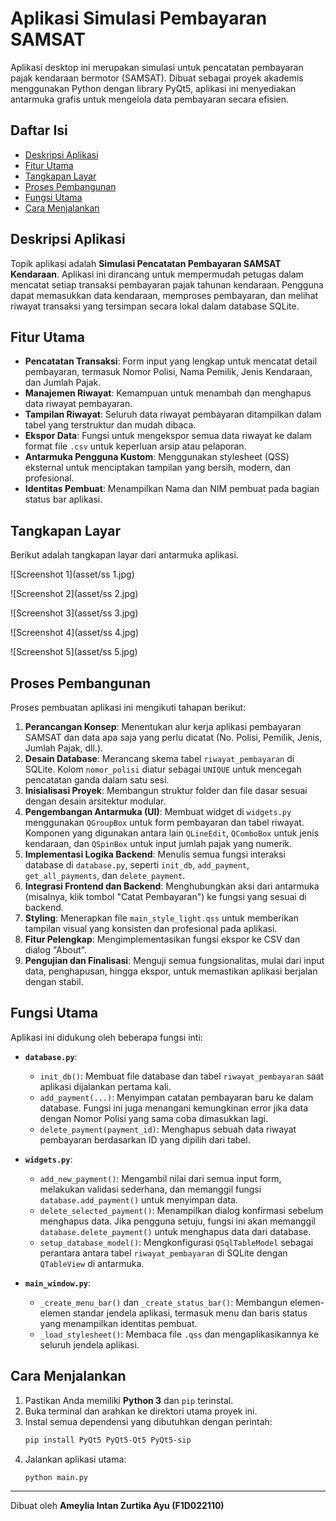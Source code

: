 # Aplikasi Simulasi Pembayaran SAMSAT

Aplikasi desktop ini merupakan simulasi untuk pencatatan pembayaran pajak kendaraan bermotor (SAMSAT). Dibuat sebagai proyek akademis menggunakan Python dengan library PyQt5, aplikasi ini menyediakan antarmuka grafis untuk mengelola data pembayaran secara efisien.

## Daftar Isi
- [Deskripsi Aplikasi](#deskripsi-aplikasi)
- [Fitur Utama](#fitur-utama)
- [Tangkapan Layar](#tangkapan-layar)
- [Proses Pembangunan](#proses-pembangunan)
- [Fungsi Utama](#fungsi-utama)
- [Cara Menjalankan](#cara-menjalankan)

## Deskripsi Aplikasi
Topik aplikasi adalah **Simulasi Pencatatan Pembayaran SAMSAT Kendaraan**. Aplikasi ini dirancang untuk mempermudah petugas dalam mencatat setiap transaksi pembayaran pajak tahunan kendaraan. Pengguna dapat memasukkan data kendaraan, memproses pembayaran, dan melihat riwayat transaksi yang tersimpan secara lokal dalam database SQLite.

## Fitur Utama
- **Pencatatan Transaksi**: Form input yang lengkap untuk mencatat detail pembayaran, termasuk Nomor Polisi, Nama Pemilik, Jenis Kendaraan, dan Jumlah Pajak.
- **Manajemen Riwayat**: Kemampuan untuk menambah dan menghapus data riwayat pembayaran.
- **Tampilan Riwayat**: Seluruh data riwayat pembayaran ditampilkan dalam tabel yang terstruktur dan mudah dibaca.
- **Ekspor Data**: Fungsi untuk mengekspor semua data riwayat ke dalam format file `.csv` untuk keperluan arsip atau pelaporan.
- **Antarmuka Pengguna Kustom**: Menggunakan stylesheet (QSS) eksternal untuk menciptakan tampilan yang bersih, modern, dan profesional.
- **Identitas Pembuat**: Menampilkan Nama dan NIM pembuat pada bagian status bar aplikasi.

## Tangkapan Layar

Berikut adalah tangkapan layar dari antarmuka aplikasi.

![Screenshot 1](asset/ss 1.jpg)

![Screenshot 2](asset/ss 2.jpg)

![Screenshot 3](asset/ss 3.jpg)

![Screenshot 4](asset/ss 4.jpg)

![Screenshot 5](asset/ss 5.jpg)



## Proses Pembangunan
Proses pembuatan aplikasi ini mengikuti tahapan berikut:
1.  **Perancangan Konsep**: Menentukan alur kerja aplikasi pembayaran SAMSAT dan data apa saja yang perlu dicatat (No. Polisi, Pemilik, Jenis, Jumlah Pajak, dll.).
2.  **Desain Database**: Merancang skema tabel `riwayat_pembayaran` di SQLite. Kolom `nomor_polisi` diatur sebagai `UNIQUE` untuk mencegah pencatatan ganda dalam satu sesi.
3.  **Inisialisasi Proyek**: Membangun struktur folder dan file dasar sesuai dengan desain arsitektur modular.
4.  **Pengembangan Antarmuka (UI)**: Membuat widget di `widgets.py` menggunakan `QGroupBox` untuk form pembayaran dan tabel riwayat. Komponen yang digunakan antara lain `QLineEdit`, `QComboBox` untuk jenis kendaraan, dan `QSpinBox` untuk input jumlah pajak yang numerik.
5.  **Implementasi Logika Backend**: Menulis semua fungsi interaksi database di `database.py`, seperti `init_db`, `add_payment`, `get_all_payments`, dan `delete_payment`.
6.  **Integrasi Frontend dan Backend**: Menghubungkan aksi dari antarmuka (misalnya, klik tombol "Catat Pembayaran") ke fungsi yang sesuai di backend.
7.  **Styling**: Menerapkan file `main_style_light.qss` untuk memberikan tampilan visual yang konsisten dan profesional pada aplikasi.
8.  **Fitur Pelengkap**: Mengimplementasikan fungsi ekspor ke CSV dan dialog "About".
9.  **Pengujian dan Finalisasi**: Menguji semua fungsionalitas, mulai dari input data, penghapusan, hingga ekspor, untuk memastikan aplikasi berjalan dengan stabil.

## Fungsi Utama
Aplikasi ini didukung oleh beberapa fungsi inti:

- **`database.py`**:
    - `init_db()`: Membuat file database dan tabel `riwayat_pembayaran` saat aplikasi dijalankan pertama kali.
    - `add_payment(...)`: Menyimpan catatan pembayaran baru ke dalam database. Fungsi ini juga menangani kemungkinan error jika data dengan Nomor Polisi yang sama coba dimasukkan lagi.
    - `delete_payment(payment_id)`: Menghapus sebuah data riwayat pembayaran berdasarkan ID yang dipilih dari tabel.

- **`widgets.py`**:
    - `add_new_payment()`: Mengambil nilai dari semua input form, melakukan validasi sederhana, dan memanggil fungsi `database.add_payment()` untuk menyimpan data.
    - `delete_selected_payment()`: Menampilkan dialog konfirmasi sebelum menghapus data. Jika pengguna setuju, fungsi ini akan memanggil `database.delete_payment()` untuk menghapus data dari database.
    - `setup_database_model()`: Mengkonfigurasi `QSqlTableModel` sebagai perantara antara tabel `riwayat_pembayaran` di SQLite dengan `QTableView` di antarmuka.

- **`main_window.py`**:
    - `_create_menu_bar()` dan `_create_status_bar()`: Membangun elemen-elemen standar jendela aplikasi, termasuk menu dan baris status yang menampilkan identitas pembuat.
    - `_load_stylesheet()`: Membaca file `.qss` dan mengaplikasikannya ke seluruh jendela aplikasi.

## Cara Menjalankan
1.  Pastikan Anda memiliki **Python 3** dan `pip` terinstal.
2.  Buka terminal dan arahkan ke direktori utama proyek ini.
3.  Instal semua dependensi yang dibutuhkan dengan perintah:
    ```bash
    pip install PyQt5 PyQt5-Qt5 PyQt5-sip
    ```
4.  Jalankan aplikasi utama:
    ```bash
    python main.py
    ```

---
Dibuat oleh **Ameylia Intan Zurtika Ayu (F1D022110)**
